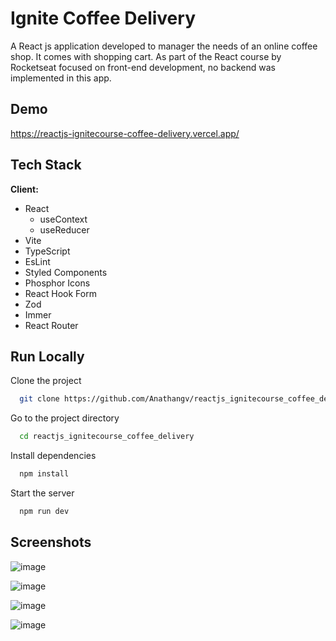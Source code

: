 
# Ignite Coffee Delivery

A React js application developed to manager the needs of an online coffee shop.
It comes with shopping cart.
As part of the React course by Rocketseat focused on front-end development, no backend was implemented in this app.


## Demo

https://reactjs-ignitecourse-coffee-delivery.vercel.app/



## Tech Stack

**Client:** 
 - React
    - useContext
    - useReducer
 - Vite
 - TypeScript
 - EsLint
 - Styled Components
 - Phosphor Icons
 - React Hook Form
 - Zod
 - Immer
 - React Router



## Run Locally

Clone the project

```bash
  git clone https://github.com/Anathangv/reactjs_ignitecourse_coffee_delivery.git
```

Go to the project directory

```bash
  cd reactjs_ignitecourse_coffee_delivery
```

Install dependencies

```bash
  npm install
```

Start the server

```bash
  npm run dev
```


## Screenshots


![image](https://user-images.githubusercontent.com/14235259/211230007-75096200-edb1-4088-ab98-db0df081ca97.png)

![image](https://user-images.githubusercontent.com/14235259/211230073-f9835efc-53c8-40d7-bfb5-bb5de78a860c.png)

![image](https://user-images.githubusercontent.com/14235259/211230091-da493c3b-84f2-4977-bef7-d313c5657a35.png)

![image](https://user-images.githubusercontent.com/14235259/211229921-9df74ec4-cc5c-4ba3-b8be-bb81fb16cb36.png)
